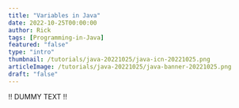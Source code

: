 ```yaml
---
title: "Variables in Java"
date: 2022-10-25T00:00:00
author: Rick
tags: [Programming-in-Java]
featured: "false"
type: "intro"
thumbnail: /tutorials/java-20221025/java-icn-20221025.png
articleImage: /tutorials/java-20221025/java-banner-20221025.png
draft: "false"
---
```


!! DUMMY TEXT !!
